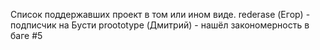 Список поддержавших проект в том или ином виде.
rederase (Егор) - подписчик на Бусти
proototype (Дмитрий) - нашёл закономерность в баге #5
